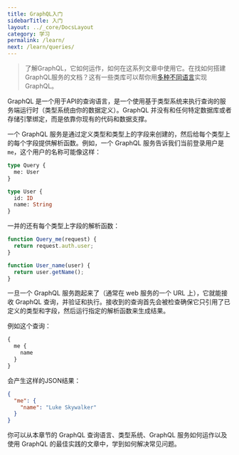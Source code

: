 ```yaml
---
title: GraphQL入门
sidebarTitle: 入门
layout: ../_core/DocsLayout
category: 学习
permalink: /learn/
next: /learn/queries/
---
```


> 了解GraphQL，它如何运作，如何在这系列文章中使用它。在找如何搭建GraphQL服务的文档？这有一些类库可以帮你用[多种不同语言](/code/)实现GraphQL。

GraphQL 是一个用于API的查询语言，是一个使用基于类型系统来执行查询的服务端运行时（类型系统由你的数据定义）。GraphQL 并没有和任何特定数据库或者存储引擎绑定，而是依靠你现有的代码和数据支撑。

一个 GraphQL 服务是通过定义类型和类型上的字段来创建的，然后给每个类型上的每个字段提供解析函数。例如，一个 GraphQL 服务告诉我们当前登录用户是`me`，这个用户的名称可能像这样：

```graphql
type Query {
  me: User
}

type User {
  id: ID
  name: String
}
```

一并的还有每个类型上字段的解析函数：

```js
function Query_me(request) {
  return request.auth.user;
}

function User_name(user) {
  return user.getName();
}
```

一旦一个 GraphQL 服务跑起来了（通常在 web 服务的一个 URL 上），它就能接收 GraphQL 查询，并验证和执行。接收到的查询首先会被检查确保它只引用了已定义的类型和字段，然后运行指定的解析函数来生成结果。

例如这个查询：

```graphql
{
  me {
    name
  }
}
```

会产生这样的JSON结果：

```json
{
  "me": {
    "name": "Luke Skywalker"
  }
}
```

你可以从本章节的 GraphQL 查询语言、类型系统、GraphQL 服务如何运作以及使用 GraphQL 的最佳实践的文章中，学到如何解决常见问题。
